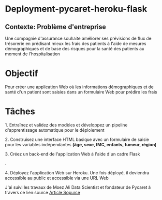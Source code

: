  # Deployment-pycaret-heroku-flask
 ## Contexte: Problème d'entreprise
  <p>Une compagnie d'assurance souhaite améliorer ses prévisions de flux de trésorerie en prédisant mieux les frais des patients à l'aide de mesures démographiques et de base des risques pour la santé des patients au moment de l'hospitalisation</p>
  
<h1><strong> Objectif </strong></h1>
 <p>Pour créer une application Web où les informations démographiques et de santé d'un patient sont saisies dans un formulaire Web pour prédire les frais</p>
 
<h1><strong> Tâches </strong></h1>
  <p> 1. Entraînez et validez des modèles et développez un pipeline d'apprentissage automatique pour le déploiement</p>
  <p> 2. Construisez une interface HTML basique avec un formulaire de saisie pour les variables indépendantes <strong>(âge, sexe, IMC, enfants, fumeur, région)</strong></p>
  <p> 3. Créez un back-end de l'application Web à l'aide d'un cadre Flask</p>.
  <p> 4. Déployez l'application Web sur Heroku. Une fois déployé, il deviendra accessible au public et accessible via une URL Web<p>
  <p> J'ai suivi les travaux de Moez Ali Data Scientist et fondateur de Pycaret  à travers ce lien source <a href="https://towardsdatascience.com/build-and-deploy-your-first-machine-learning-web-app-e020db344a99">Article Sopurce </a>
